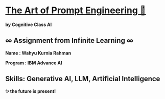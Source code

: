 # [The Art of Prompt Engineering 🤖](https://cognitiveclass.ai/courses/course-v1:IBMSkillsNetwork+GPXX0TGVEN+v1?authuser=0)
<p><strong>by Cognitive Class AI</strong></p>


## ∞ Assignment from Infinite Learning ∞
<p><strong>Name : Wahyu Kurnia Rahman</strong></p>

<p><strong>Program : IBM Advance AI</strong></p>

## Skills: Generative AI, LLM, Artificial Intelligence
<p><strong>✨ the future is present!</strong></p>
